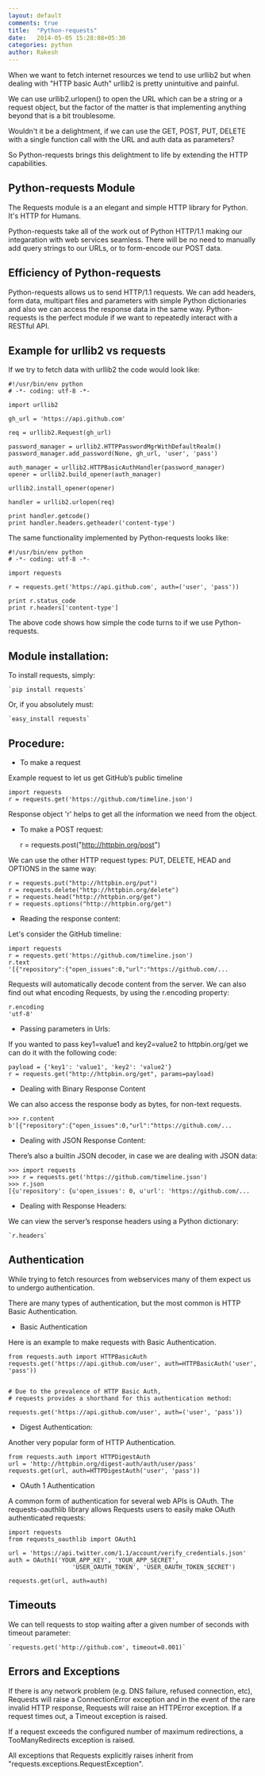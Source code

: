 ```yaml
---
layout: default
comments: true
title:  "Python-requests"
date:   2014-05-05 15:28:08+05:30
categories: python
author: Rakesh
---
```


When we want to fetch internet resources we tend to use urllib2 but when dealing with "HTTP basic Auth" urllib2 is pretty unintuitive and painful.

We can use urllib2.urlopen() to open the URL which can be a string or a request object, but the factor of the matter is that implementing anything beyond that is a bit troublesome.

Wouldn't it be a delightment, if we can use the GET, POST, PUT, DELETE with a single function call with the URL and auth data as parameters?

So Python-requests brings this delightment to life by extending the HTTP capabilities.

Python-requests Module
------------------------------
The Requests module is a an elegant and simple HTTP library for Python. It's HTTP for Humans.

Python-requests take all of the work out of Python HTTP/1.1 making our integaration with web services seamless. There will be no need to manually add query strings to our URLs, or to form-encode our POST data.

Efficiency of Python-requests
-------------------------------------

Python-requests allows us to send HTTP/1.1 requests. We can add headers, form data, multipart files and parameters with simple Python dictionaries and also we can access the response data in the same way. Python-requests is the perfect module if we want to repeatedly interact with a RESTful API.


Example for urllib2 vs requests
------------------------

If we try to fetch data with urllib2 the code would look like:

    #!/usr/bin/env python
    # -*- coding: utf-8 -*-

    import urllib2

    gh_url = 'https://api.github.com'

    req = urllib2.Request(gh_url)

    password_manager = urllib2.HTTPPasswordMgrWithDefaultRealm()
    password_manager.add_password(None, gh_url, 'user', 'pass')

    auth_manager = urllib2.HTTPBasicAuthHandler(password_manager)
    opener = urllib2.build_opener(auth_manager)

    urllib2.install_opener(opener)

    handler = urllib2.urlopen(req)

    print handler.getcode()
    print handler.headers.getheader('content-type')


The same functionality implemented by Python-requests looks like:

    #!/usr/bin/env python
    # -*- coding: utf-8 -*-

    import requests

    r = requests.get('https://api.github.com', auth=('user', 'pass'))

    print r.status_code
    print r.headers['content-type']


The above code shows how simple the code turns to if we use Python-requests.

Module installation:
-----------------

To install requests, simply:

    `pip install requests`

Or, if you absolutely must:

    `easy_install requests`


Procedure:
-----------------------------

* To make a request

Example request to let us get GitHub’s public timeline

    import requests
    r = requests.get('https://github.com/timeline.json')

Response object 'r' helps to get all the information we need from the object.


* To make a POST request:


    r = requests.post("http://httpbin.org/post")

We can use the other HTTP request types: PUT, DELETE, HEAD and OPTIONS in the same way:

    r = requests.put("http://httpbin.org/put")
    r = requests.delete("http://httpbin.org/delete")
    r = requests.head("http://httpbin.org/get")
    r = requests.options("http://httpbin.org/get")

* Reading the response content:

Let's consider the GitHub timeline:

    import requests
    r = requests.get('https://github.com/timeline.json')
    r.text
    '[{"repository":{"open_issues":0,"url":"https://github.com/...

Requests will automatically decode content from the server.
We can also find out what encoding Requests, by using the
r.encoding property:

    r.encoding
    'utf-8'

* Passing parameters in Urls:

If you wanted to pass key1=value1 and key2=value2 to httpbin.org/get we can do it with the following code:

    payload = {'key1': 'value1', 'key2': 'value2'}
    r = requests.get("http://httpbin.org/get", params=payload)

* Dealing with Binary Response Content

We can also access the response body as bytes, for non-text requests.

    >>> r.content
    b'[{"repository":{"open_issues":0,"url":"https://github.com/...

* Dealing with JSON Response Content:

There’s also a builtin JSON decoder, in case we are dealing with JSON data:

    >>> import requests
    >>> r = requests.get('https://github.com/timeline.json')
    >>> r.json
    [{u'repository': {u'open_issues': 0, u'url': 'https://github.com/...

* Dealing with Response Headers:

We can view the server’s response headers using a Python dictionary:

    `r.headers`

Authentication
----------------------------------

While trying to fetch resources from webservices many of them expect us to undergo authentication.

There are many types of authentication, but the most common is HTTP Basic Authentication.

* Basic Authentication

Here is an example to make requests with Basic Authentication.

    from requests.auth import HTTPBasicAuth
    requests.get('https://api.github.com/user', auth=HTTPBasicAuth('user', 'pass'))


    # Due to the prevalence of HTTP Basic Auth,
    # requests provides a shorthand for this authentication method:

    requests.get('https://api.github.com/user', auth=('user', 'pass'))

* Digest Authentication:

Another very popular form of HTTP Authentication.

    from requests.auth import HTTPDigestAuth
    url = 'http://httpbin.org/digest-auth/auth/user/pass'
    requests.get(url, auth=HTTPDigestAuth('user', 'pass'))

* OAuth 1 Authentication

A common form of authentication for several web APIs is OAuth. The requests-oauthlib library allows Requests users to easily make OAuth authenticated requests:

    import requests
    from requests_oauthlib import OAuth1

    url = 'https://api.twitter.com/1.1/account/verify_credentials.json'
    auth = OAuth1('YOUR_APP_KEY', 'YOUR_APP_SECRET',
                      'USER_OAUTH_TOKEN', 'USER_OAUTH_TOKEN_SECRET')

    requests.get(url, auth=auth)


Timeouts
----------

We can tell requests to stop waiting after a given number of seconds with timeout parameter:


    `requests.get('http://github.com', timeout=0.001)`

Errors and Exceptions
----------------------------

If there is any network problem (e.g. DNS failure, refused connection, etc), Requests will raise a ConnectionError exception and in the event of the rare invalid HTTP response, Requests will raise an HTTPError exception. If a request times out, a Timeout exception is raised.

If a request exceeds the configured number of maximum redirections, a TooManyRedirects exception is raised.

All exceptions that Requests explicitly raises inherit from "requests.exceptions.RequestException".




